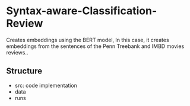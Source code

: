 # Syntax-aware-Classification-Review
Creates embeddings using the BERT model, In this case, it creates embeddings from the sentences of the Penn Treebank
and IMBD movies reviews..

## Structure
- src: code implementation
- data
- runs


